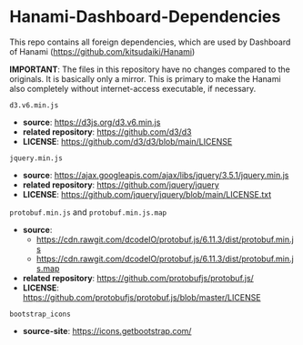 # Hanami-Dashboard-Dependencies

This repo contains all foreign dependencies, which are used by Dashboard of Hanami (https://github.com/kitsudaiki/Hanami)

**IMPORTANT**: The files in this repository have no changes compared to the originals. It is basically only a mirror. This is primary to make the Hanami also completely without internet-access executable, if necessary.


`d3.v6.min.js`

- **source**: https://d3js.org/d3.v6.min.js
- **related repository**: https://github.com/d3/d3
- **LICENSE**: https://github.com/d3/d3/blob/main/LICENSE

`jquery.min.js`

- **source**: https://ajax.googleapis.com/ajax/libs/jquery/3.5.1/jquery.min.js
- **related repository**: https://github.com/jquery/jquery
- **LICENSE**: https://github.com/jquery/jquery/blob/main/LICENSE.txt

`protobuf.min.js` and `protobuf.min.js.map`

- **source**: 
    - https://cdn.rawgit.com/dcodeIO/protobuf.js/6.11.3/dist/protobuf.min.js
    - https://cdn.rawgit.com/dcodeIO/protobuf.js/6.11.3/dist/protobuf.min.js.map
- **related repository**: https://github.com/protobufjs/protobuf.js/
- **LICENSE**: https://github.com/protobufjs/protobuf.js/blob/master/LICENSE

`bootstrap_icons`
- **source-site**: https://icons.getbootstrap.com/
